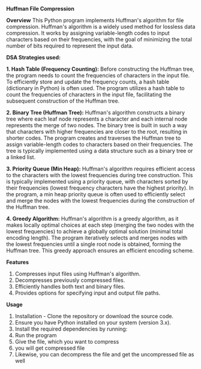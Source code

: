 **Huffman File Compression**

**Overview**
This Python program implements Huffman's algorithm for file compression. Huffman's algorithm is a widely used method for lossless data compression. It works by assigning variable-length codes to input characters based on their frequencies, with the goal of minimizing the total number of bits required to represent the input data.

**DSA Strategies used:**

**1. Hash Table (Frequency Counting):**
Before constructing the Huffman tree, the program needs to count the frequencies of characters in the input file. To efficiently store and update the frequency counts, a hash table (dictionary in Python) is often used.
The program utilizes a hash table to count the frequencies of characters in the input file, facilitating the subsequent construction of the Huffman tree.

**2. Binary Tree (Huffman Tree):**
Huffman's algorithm constructs a binary tree where each leaf node represents a character and each internal node represents the merge of two nodes. The binary tree is built in such a way that characters with higher frequencies are closer to the root, resulting in shorter codes. The program creates and traverses the Huffman tree to assign variable-length codes to characters based on their frequencies. The tree is typically implemented using a data structure such as a binary tree or a linked list.

**3. Priority Queue (Min Heap):**
Huffman's algorithm requires efficient access to the characters with the lowest frequencies during tree construction. This is typically implemented using a priority queue, with characters sorted by their frequencies (lowest frequency characters have the highest priority).
In the program, a min heap priority queue is often used to efficiently select and merge the nodes with the lowest frequencies during the construction of the Huffman tree.

**4. Greedy Algorithm:**
Huffman's algorithm is a greedy algorithm, as it makes locally optimal choices at each step (merging the two nodes with the lowest frequencies) to achieve a globally optimal solution (minimal total encoding length).
The program iteratively selects and merges nodes with the lowest frequencies until a single root node is obtained, forming the Huffman tree. This greedy approach ensures an efficient encoding scheme.

**Features**
1. Compresses input files using Huffman's algorithm.
2. Decompresses previously compressed files.
3. Efficiently handles both text and binary files.
4. Provides options for specifying input and output file paths.

**Usage**
1. Installation - Clone the repository or download the source code.
2. Ensure you have Python installed on your system (version 3.x).
3. Install the required dependencies by running:
4. Run the program
5. Give the file, which you want to compress
6. you will get compressed file
7. Likewise, you can decompress the file and get the uncompressed file as well
